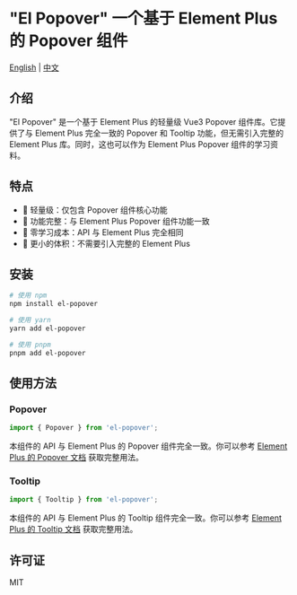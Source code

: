 # "El Popover" 一个基于 Element Plus 的 Popover 组件

[English](README.md) | [中文](README.zh-cn.md)

## 介绍

"El Popover" 是一个基于 Element Plus 的轻量级 Vue3 Popover 组件库。它提供了与 Element Plus 完全一致的 Popover 和 Tooltip 功能，但无需引入完整的 Element Plus 库。同时，这也可以作为 Element Plus Popover 组件的学习资料。

## 特点

- 🎯 轻量级：仅包含 Popover 组件核心功能
- 💪 功能完整：与 Element Plus Popover 组件功能一致
- 🔗 零学习成本：API 与 Element Plus 完全相同
- 🚀 更小的体积：不需要引入完整的 Element Plus

## 安装

```bash
# 使用 npm
npm install el-popover

# 使用 yarn
yarn add el-popover

# 使用 pnpm
pnpm add el-popover
```

## 使用方法

### Popover

```typescript
import { Popover } from 'el-popover';
```

本组件的 API 与 Element Plus 的 Popover 组件完全一致。你可以参考 [Element Plus 的 Popover 文档](https://element-plus.org/zh-CN/component/popover.html) 获取完整用法。

### Tooltip

```typescript
import { Tooltip } from 'el-popover';
```

本组件的 API 与 Element Plus 的 Tooltip 组件完全一致。你可以参考 [Element Plus 的 Tooltip 文档](https://element-plus.org/zh-CN/component/tooltip.html) 获取完整用法。

## 许可证

MIT
